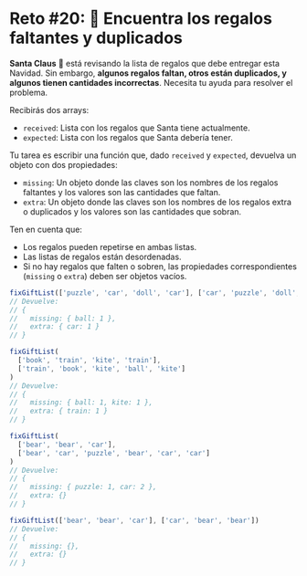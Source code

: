 # Reto #20: 🎁 Encuentra los regalos faltantes y duplicados

**Santa Claus** 🎅 está revisando la lista de regalos que debe entregar esta Navidad. Sin embargo, **algunos regalos faltan, otros están duplicados, y algunos tienen cantidades incorrectas**. Necesita tu ayuda para resolver el problema.

Recibirás dos arrays:

+ `received`: Lista con los regalos que Santa tiene actualmente.
+ `expected`: Lista con los regalos que Santa debería tener.

Tu tarea es escribir una función que, dado `received` y `expected`, devuelva un objeto con dos propiedades:

+ `missing`: Un objeto donde las claves son los nombres de los regalos faltantes y los valores son las cantidades que faltan.
+ `extra`: Un objeto donde las claves son los nombres de los regalos extra o duplicados y los valores son las cantidades que sobran.

Ten en cuenta que:

+ Los regalos pueden repetirse en ambas listas.
+ Las listas de regalos están desordenadas.
+ Si no hay regalos que falten o sobren, las propiedades correspondientes (`missing` o `extra`) deben ser objetos vacíos.

```ts
fixGiftList(['puzzle', 'car', 'doll', 'car'], ['car', 'puzzle', 'doll', 'ball'])
// Devuelve:
// {
//   missing: { ball: 1 },
//   extra: { car: 1 }
// }

fixGiftList(
  ['book', 'train', 'kite', 'train'],
  ['train', 'book', 'kite', 'ball', 'kite']
)
// Devuelve:
// {
//   missing: { ball: 1, kite: 1 },
//   extra: { train: 1 }
// }

fixGiftList(
  ['bear', 'bear', 'car'],
  ['bear', 'car', 'puzzle', 'bear', 'car', 'car']
)
// Devuelve:
// {
//   missing: { puzzle: 1, car: 2 },
//   extra: {}
// }

fixGiftList(['bear', 'bear', 'car'], ['car', 'bear', 'bear'])
// Devuelve:
// {
//   missing: {},
//   extra: {}
// }
```